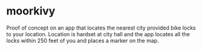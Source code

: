 # moorkivy
Proof of concept on an app that locates the nearest city provided bike locks to your location.
Location is hardset at city hall and the app locates all the locks within 250 feet of you and places a marker on the map. 
